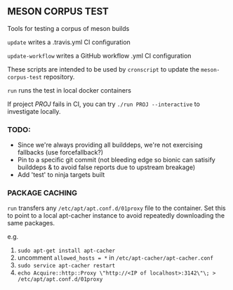 ## MESON CORPUS TEST

Tools for testing a corpus of meson builds

`update` writes a .travis.yml CI configuration

`update-workflow` writes a GitHub workflow .yml CI configuration

These scripts are intended to be used by `cronscript` to update the
`meson-corpus-test` repository.

`run` runs the test in local docker containers

If project _PROJ_ fails in CI, you can try `./run PROJ --interactive` to
investigate locally.

### TODO:

- Since we're always providing all builddeps, we're not exercising fallbacks (use forcefallback?)
- Pin to a specific git commit (not bleeding edge so bionic can satisify builddeps & to avoid false reports due to upstream breakage)
- Add 'test' to ninja targets built

### PACKAGE CACHING

`run` transfers any `/etc/apt/apt.conf.d/01proxy` file to the container.  Set
this to point to a local apt-cacher instance to avoid repeatedly downloading the
same packages.

e.g.
1. `sudo apt-get install apt-cacher`
2. uncomment `allowed_hosts = *` in `/etc/apt-cacher/apt-cacher.conf`
3. `sudo service apt-cacher restart`
4. `echo Acquire::http::Proxy \"http://<IP of localhost>:3142\"\; > /etc/apt/apt.conf.d/01proxy`
